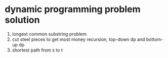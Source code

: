 # dynamic programming problem solution
1. longest common substring problem
2. cut steel pieces to get most money
recursion, top-down dp and bottom-up dp
3. shortest path from s to t
